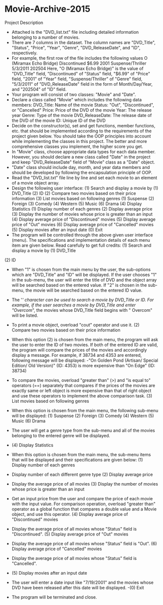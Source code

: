 # Movie-Archive-2015

Project Description
* Attached is the "DVD_list.txt" file including detailed information belonging to a number of movies.
* There are 7 columns in the dataset. The column names are "DVD_Title", "Status", "Price", "Year", "Genre", "DVD_ReleaseDate", and "ID", respectively.
* For example, the first row of the file includes the following values O (Miramax Echo Bridge) Discontinued $6.99 2001 Suspense/Thriller 5/3/2011 202504
Here, "O (Miramax Echo Bridge)" is the value of "DVD_Title" field, "Discontinued" of "Status" field, "$6.99" of "Price" field, "2001" of "Year" field, "Suspense/Thriller" of "Genre" field, "5/3/2011" of "DVD_ReleaseDate" field in the form of Month/Day/Year, and "202504" of "ID" field.
* Your program will consist of two classes: "Movie" and "Date".
* Declare a class called "Movie" which includes the following data members: DVD_Title: Name of the movie
Status: "Out", "Discontinued", or "Cancelled"
Price: Price of the DVD of the movie
Year: The release year
Genre: Type of the movie
DVD_ReleaseDate: The release date of the DVD of the movie ID: Unique ID of the DVD
* Decide on the constructor(s), set and get functions, member functions, etc. that should be implemented according to the requirements of the project given below. You should take the OOP principles into account while implementing the classes in this project. The better and more comprehensive classes you implement, the higher score you get.
* In "Movie" class, choose appropriate data types for each data member. However, you should declare a new class called "Date" in the project and keep "DVD_ReleaseDate" field of "Movie" class as a "Date" object.
* "Date" class should include day, month, and year data members and should be developed by following the encapsulation principle of OOP.
* Read the "DVD_list.txt" file line by line and set each movie to an element of a movie object array.
* Design the following user interface: (1) Search and display a movie by
(1) DVD_Title
(2) ID
(2) Compare two movies based on their price information (3) List movies based on following genres
(1) Suspense (2) Foreign (3) Comedy (4) Western (5) Music
(6) Drama (4) Display Statistics
(1) Display number of each genres
(2) Display average price
(3) Display the number of movies whose price is greater than an input (4) Display average price of "Discontinued" movies
(5) Display average price of "Out" movies
(6) Display average price of "Cancelled" movies
(5) Display movies after an input date (0) Exit
* The program will be controlled through the above given user interface (menu). The specifications and implementation details of each menu item are given below. Read carefully to get full credits:
(1) Search and display a movie by (1) DVD_Title

(2) ID
- When "1" is chosen from the main menu by the user, the sub-options which are "DVD_Title" and "ID" will be displayed. If the user chooses "1" in the sub-menu, the user will enter the title of DVD and the object array will be searched based on the entered value. If "2" is chosen in the sub-menu, the movie will be searched based on the entered ID value.
- The '*' character can be used to search a movie by DVD_Title or ID. For example, if the user searches a movie by DVD_Title and enter "Overcom*", the movies whose DVD_Title field begins with " Overcom" will be listed.
- To print a movie object, overload "cout" operator and use it.
(2) Compare two movies based on their price information
- When this option (2) is chosen from the main menu, the program will ask the user to enter the ID of two movies. If both of the entered ID are valid, the program will compare the prices of the movies and accordingly display a message. For example, if 38734 and 4353 are entered, following message will be displayed:
-"On Golden Pond (Artisan/ Special Edition/ Old Version)" (ID: 4353) is more expensive than "On Edge" (ID: 38734)
- To compare the movies, overload "greater than" (>) and "is equal to" operators (==) separately that compares if the prices of the movies are exactly same or left object is more expensive than that of right object and use these operators to implement the above comparison task.
(3) List movies based on following genres
- When this option is chosen from the main menu, the following sub-menu will be displayed:
(1) Suspense (2) Foreign (3) Comedy (4) Western (5) Music
(6) Drama

- The user will get a genre type from the sub-menu and all of the movies belonging to the entered genre will be displayed.
- (4) Display Statistics
- When this option is chosen from the main menu, the sub-menu items that will be displayed and their specifications are given below:
(1) Display number of each genres
- Display number of each different genre type
(2) Display average price
- Display the average price of all movies
(3) Display the number of movies whose price is greater than an input
- Get an input price from the user and compare the price of each movie with the input value. For comparison operation, overload "greater than" operator as a global function that compares a double value and a Movie object, and use this operator.
(4) Display average price of "Discontinued" movies
- Display the average price of all movies whose "Status" field is "Discontinued".
(5) Display average price of "Out" movies
- Display the average price of all movies whose "Status" field is "Out".
(6) Display average price of "Cancelled" movies
- Display the average price of all movies whose "Status" field is "Cancelled".
- (5) Display movies after an input date
- The user will enter a date input like "7/19/2001" and the movies whose DVD have been released after this date will be displayed.
-(0) Exit
- The program will be terminated and close.

